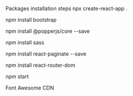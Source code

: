 Packages installation steps
npx create-react-app .

npm install bootstrap

npm install @popperjs/core --save

npm install sass

npm install react-paginate --save

npm install react-router-dom

npm start


Font Awesome CDN
<link
   rel="stylesheet"
   href="https://cdnjs.cloudflare.com/ajax/libs/font-awesome/5.15.4/css/all.min.css"
/>
    